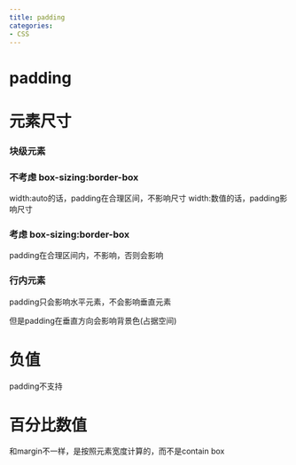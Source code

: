 ```yaml
---
title: padding
categories: 
- CSS
---
```

# padding

# 元素尺寸

### 块级元素

### 不考虑 box-sizing:border-box
width:auto的话，padding在合理区间，不影响尺寸
width:数值的话，padding影响尺寸

### 考虑 box-sizing:border-box
padding在合理区间内，不影响，否则会影响


### 行内元素

padding只会影响水平元素，不会影响垂直元素

但是padding在垂直方向会影响背景色(占据空间)


# 负值
padding不支持
# 百分比数值

和margin不一样，是按照元素宽度计算的，而不是contain box